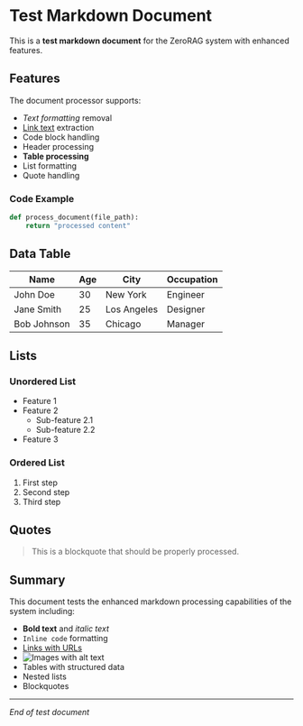 # Test Markdown Document

This is a **test markdown document** for the ZeroRAG system with enhanced features.

## Features

The document processor supports:
- *Text formatting* removal
- [Link text](http://example.com) extraction
- Code block handling
- Header processing
- **Table processing**
- List formatting
- Quote handling

### Code Example

```python
def process_document(file_path):
    return "processed content"
```

## Data Table

| Name | Age | City | Occupation |
|------|-----|------|------------|
| John Doe | 30 | New York | Engineer |
| Jane Smith | 25 | Los Angeles | Designer |
| Bob Johnson | 35 | Chicago | Manager |

## Lists

### Unordered List
- Feature 1
- Feature 2
  - Sub-feature 2.1
  - Sub-feature 2.2
- Feature 3

### Ordered List
1. First step
2. Second step
3. Third step

## Quotes

> This is a blockquote that should be properly processed.

## Summary

This document tests the enhanced markdown processing capabilities of the system including:

- **Bold text** and *italic text*
- `Inline code` formatting
- [Links with URLs](https://github.com)
- ![Images with alt text](image.jpg)
- Tables with structured data
- Nested lists
- Blockquotes

---

*End of test document*
